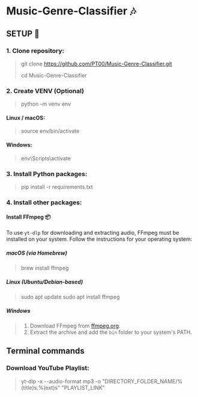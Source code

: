 # Music-Genre-Classifier 🎶

## SETUP 🚀

### 1. Clone repository:

> git clone https://github.com/PT00/Music-Genre-Classifier.git
>
> cd Music-Genre-Classifier

### 2. Create VENV (Optional)

> python -m venv env

#### Linux / macOS:

> source env/bin/activate

#### Windows:

> env\Scripts\activate

### 3. Install Python packages:

> pip install -r requirements.txt

### 4. Install other packages:

#### Install FFmpeg 📦

To use `yt-dlp` for downloading and extracting audio, FFmpeg must be installed on your system. Follow the instructions for your operating system:

##### macOS (via Homebrew)

> brew install ffmpeg

##### Linux (Ubuntu/Debian-based)

> sudo apt update
> sudo apt install ffmpeg

##### Windows

> 1. Download FFmpeg from [ffmpeg.org](https://ffmpeg.org/download.html).
> 2. Extract the archive and add the `bin` folder to your system's PATH.

## Terminal commands

### Download YouTube Playlist:

> yt-dlp -x --audio-format mp3 -o "DIRECTORY_FOLDER_NAME/%(title)s.%(ext)s" "PLAYLIST_LINK"
